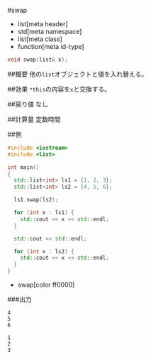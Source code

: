 #swap
* list[meta header]
* std[meta namespace]
* list[meta class]
* function[meta id-type]

```cpp
void swap(list& x);
```

##概要
他の`list`オブジェクトと値を入れ替える。


##効果
`*this`の内容を`x`と交換する。


##戻り値
なし


##計算量
定数時間


##例
```cpp
#include <iostream>
#include <list>

int main()
{
  std::list<int> ls1 = {1, 2, 3};
  std::list<int> ls2 = {4, 5, 6};

  ls1.swap(ls2);

  for (int x : ls1) {
    std::cout << x << std::endl;
  }

  std::cout << std::endl;

  for (int x : ls2) {
    std::cout << x << std::endl;
  }
}
```
* swap[color ff0000]

###出力
```
4
5
6

1
2
3
```


